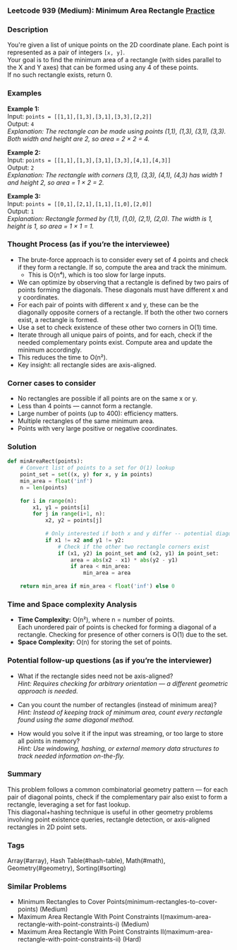 ### Leetcode 939 (Medium): Minimum Area Rectangle [Practice](https://leetcode.com/problems/minimum-area-rectangle)

### Description  
You're given a list of unique points on the 2D coordinate plane. Each point is represented as a pair of integers `[x, y]`.  
Your goal is to find the minimum area of a rectangle (with sides parallel to the X and Y axes) that can be formed using any 4 of these points.  
If no such rectangle exists, return 0.

### Examples  

**Example 1:**  
Input: `points = [[1,1],[1,3],[3,1],[3,3],[2,2]]`  
Output: `4`  
*Explanation: The rectangle can be made using points (1,1), (1,3), (3,1), (3,3). Both width and height are 2, so area = 2 × 2 = 4.*

**Example 2:**  
Input: `points = [[1,1],[1,3],[3,1],[3,3],[4,1],[4,3]]`  
Output: `2`  
*Explanation: The rectangle with corners (3,1), (3,3), (4,1), (4,3) has width 1 and height 2, so area = 1 × 2 = 2.*

**Example 3:**  
Input: `points = [[0,1],[2,1],[1,1],[1,0],[2,0]]`  
Output: `1`  
*Explanation: Rectangle formed by (1,1), (1,0), (2,1), (2,0). The width is 1, height is 1, so area = 1 × 1 = 1.*

### Thought Process (as if you’re the interviewee)  
- The brute-force approach is to consider every set of 4 points and check if they form a rectangle. If so, compute the area and track the minimum.  
  - This is O(n⁴), which is too slow for large inputs.  
- We can optimize by observing that a rectangle is defined by two pairs of points forming the diagonals. These diagonals must have different x and y coordinates.  
- For each pair of points with different x and y, these can be the diagonally opposite corners of a rectangle. If both the other two corners exist, a rectangle is formed.  
- Use a set to check existence of these other two corners in O(1) time.  
- Iterate through all unique pairs of points, and for each, check if the needed complementary points exist. Compute area and update the minimum accordingly.  
- This reduces the time to O(n²).  
- Key insight: all rectangle sides are axis-aligned.

### Corner cases to consider  
- No rectangles are possible if all points are on the same x or y.
- Less than 4 points — cannot form a rectangle.
- Large number of points (up to 400): efficiency matters.
- Multiple rectangles of the same minimum area.
- Points with very large positive or negative coordinates.

### Solution

```python
def minAreaRect(points):
    # Convert list of points to a set for O(1) lookup
    point_set = set((x, y) for x, y in points)
    min_area = float('inf')
    n = len(points)
    
    for i in range(n):
        x1, y1 = points[i]
        for j in range(i+1, n):
            x2, y2 = points[j]
            
            # Only interested if both x and y differ -- potential diagonal
            if x1 != x2 and y1 != y2:
                # Check if the other two rectangle corners exist
                if (x1, y2) in point_set and (x2, y1) in point_set:
                    area = abs(x2 - x1) * abs(y2 - y1)
                    if area < min_area:
                        min_area = area
                        
    return min_area if min_area < float('inf') else 0
```

### Time and Space complexity Analysis  

- **Time Complexity:** O(n²), where n = number of points.  
  Each unordered pair of points is checked for forming a diagonal of a rectangle. Checking for presence of other corners is O(1) due to the set.
- **Space Complexity:** O(n) for storing the set of points.

### Potential follow-up questions (as if you’re the interviewer)  

- What if the rectangle sides need not be axis-aligned?  
  *Hint: Requires checking for arbitrary orientation — a different geometric approach is needed.*

- Can you count the number of rectangles (instead of minimum area)?  
  *Hint: Instead of keeping track of minimum area, count every rectangle found using the same diagonal method.*

- How would you solve it if the input was streaming, or too large to store all points in memory?  
  *Hint: Use windowing, hashing, or external memory data structures to track needed information on-the-fly.*

### Summary
This problem follows a common combinatorial geometry pattern — for each pair of diagonal points, check if the complementary pair also exist to form a rectangle, leveraging a set for fast lookup.  
This diagonal+hashing technique is useful in other geometry problems involving point existence queries, rectangle detection, or axis-aligned rectangles in 2D point sets.

### Tags
Array(#array), Hash Table(#hash-table), Math(#math), Geometry(#geometry), Sorting(#sorting)

### Similar Problems
- Minimum Rectangles to Cover Points(minimum-rectangles-to-cover-points) (Medium)
- Maximum Area Rectangle With Point Constraints I(maximum-area-rectangle-with-point-constraints-i) (Medium)
- Maximum Area Rectangle With Point Constraints II(maximum-area-rectangle-with-point-constraints-ii) (Hard)
